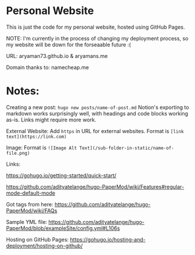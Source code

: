 # Personal Website

This is just the code for my personal website, hosted using GitHub Pages. 

NOTE: I'm currently in the process of changing my deployment process, so my website will be down for the forseaable future :(
    
URL: aryaman73.github.io & aryamans.me

Domain thanks to: namecheap.me

# Notes: 

Creating a new post: `hugo new posts/name-of-post.md`
Notion's exporting to markdown works surprisingly well, with headings and code blocks working as-is. Links might require more work.

External Website: Add `https` in URL for external websites. Format is `[link text](https://link.com)`

Image: Format is `![Image Alt Text](/sub-folder-in-static/name-of-file.png)`

Links:

https://gohugo.io/getting-started/quick-start/

https://github.com/adityatelange/hugo-PaperMod/wiki/Features#regular-mode-default-mode

Got tags from here: https://github.com/adityatelange/hugo-PaperMod/wiki/FAQs

Sample YML file: https://github.com/adityatelange/hugo-PaperMod/blob/exampleSite/config.yml#L106s

Hosting on GitHub Pages: https://gohugo.io/hosting-and-deployment/hosting-on-github/ 